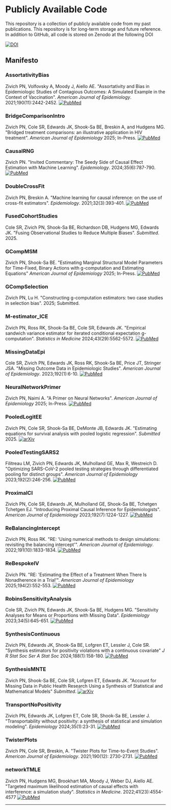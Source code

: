 # Publicly Available Code

This repository is a collection of publicly available code from my past publications. This repository is for
long-term storage and future reference. In addition to GitHub, all code is stored on Zenodo at the following DOI

[![DOI](https://zenodo.org/badge/258263929.svg)](https://zenodo.org/badge/latestdoi/258263929)

## Manifesto

### AssortativityBias
Zivich PN, Volfovsky A, Moody J, Aiello AE. "Assortativity and Bias in Epidemiologic Studies of Contagious 
Outcomes: A Simulated Example in the Context of Vaccination". *American Journal of Epidemiology*. 
2021;190(11):2442-2452.
[![PubMed](https://img.shields.io/badge/PubMed-34089053-0047AB.svg)](https://pubmed.ncbi.nlm.nih.gov/34089053/)

### BridgeComparisonIntro
Zivich PN, Cole SR, Edwards JK, Shook-Sa BE, Breskin A, and Hudgens MG. "Bridged treatment comparisons: an illustrative
application in HIV treatment". *American Journal of Epidemiology* 2025; In-Press.
[![PubMed](https://img.shields.io/badge/PubMed-39218437-0047AB.svg)](https://pubmed.ncbi.nlm.nih.gov/39218437/)

### CausalRNG
Zivich PN. "Invited Commentary: The Seedy Side of Causal Effect Estimation with Machine Learning". *Epidemiology*.
2024;35(6):787-790.
[![PubMed](https://img.shields.io/badge/PubMed-39150866-0047AB.svg)](https://pubmed.ncbi.nlm.nih.gov/39150866/)

### DoubleCrossFit
Zivich PN, Breskin A. "Machine learning for causal inference: on the use of cross-fit estimators". *Epidemiology*. 
2021;32(3):393-401.
[![PubMed](https://img.shields.io/badge/PubMed-33591058-0047AB.svg)](https://pubmed.ncbi.nlm.nih.gov/33591058/)

### FusedCohortStudies
Cole SR, Zivich PN, Shook-Sa BE, Richardson DB, Hudgens MG, Edwards JK. "Fusing Observational Studies to Reduce
Multiple Biases". *Submitted*. 2025.

### GCompMSM
Zivich PN, Shook-Sa BE. "Estimating Marginal Structural Model Parameters for Time-Fixed, Binary Actions with
g-computation and Estimating Equations" *American Journal of Epidemiology* 2025; In-Press.
[![PubMed](https://img.shields.io/badge/PubMed-39191643-0047AB.svg)](https://pubmed.ncbi.nlm.nih.gov/39191643/)

### GCompSelection
Zivich PN, Lu H. "Constructing g-computation estimators: two case studies in selection bias". 2025; Submitted.

### M-estimator_ICE
Zivich PN, Ross RK, Shook-Sa BE, Cole SR, Edwards JK. "Empirical sandwich variance estimator for iterated conditional
expectation g-computation". *Statistics in Medicine* 2024;43(29):5562-5572.
[![PubMed](https://img.shields.io/badge/PubMed-39489722-0047AB.svg)](https://pubmed.ncbi.nlm.nih.gov/39489722/)

### MissingDataEpi
Cole SR, Zivich PN, Edwards JK, Ross RK, Shook-Sa BE, Price JT, Stringer JSA. "Missing Outcome Data in Epidemiologic
Studies". *American Journal of Epidemiology*. 2023;192(1):6-10.
[![PubMed](https://img.shields.io/badge/PubMed-36222655-0047AB.svg)](https://pubmed.ncbi.nlm.nih.gov/36222655/)

### NeuralNetworkPrimer
Zivich PN, Naimi A. "A Primer on Neural Networks". *American Journal of Epidemiology* 2025; In-Press.
[![PubMed](https://img.shields.io/badge/PubMed-39358996-0047AB.svg)](https://pubmed.ncbi.nlm.nih.gov/39358996/)

### PooledLogitEE
Zivich PN, Cole SR, Shook-Sa BE, DeMonte JB, Edwards JK. "Estimating equations for survival analysis with pooled
logistic regression". *Submitted* 2025.
[![arXiv](https://img.shields.io/badge/arXiv-2504.13291-b31b1b.svg)](https://arxiv.org/abs/2504.13291)

### PooledTestingSARS2
Filitreau LM, Zivich PN, Edwards JK, Mulholland GE, Max R, Westreich D. "Optimizing SARS-CoV-2 pooled testing strategies
through differentiated pooling for distinct groups". *American Journal of Epidemiology* 2023;192(2):246-256.
[![PubMed](https://img.shields.io/badge/PubMed-36222677-0047AB.svg)](https://pubmed.ncbi.nlm.nih.gov/36222677/)

### ProximalCI
Zivich PN, Cole SR, Edwards JK, Mulholland GE, Shook-Sa BE, Tchetgen Tchetgen EJ. "Introducing Proximal Causal Inference
for Epidemiologists". *American Journal of Epidemiology* 2023;192(7):1224-1227.
[![PubMed](https://img.shields.io/badge/PubMed-37005072-0047AB.svg)](https://pubmed.ncbi.nlm.nih.gov/37005072/)

### ReBalancingIntercept
Zivich PN, Ross RK. "RE: 'Using numerical methods to design simulations: revisiting the balancing intercept'". 
*American Journal of Epidemiology*. 2022;191(10):1833-1834.
[![PubMed](https://img.shields.io/badge/PubMed-35513352-0047AB.svg)](https://pubmed.ncbi.nlm.nih.gov/35513352/)

### ReBespokeIV
Zivich PN. "RE: 'Estimating the Effect of a Treatment When There Is Nonadherence in a Trial'".
*American Journal of Epidemiology* 2025;194(2):552-553.
[![PubMed](https://img.shields.io/badge/PubMed-39136209-0047AB.svg)](https://pubmed.ncbi.nlm.nih.gov/39136209/)

### RobinsSensitivityAnalysis
Cole SR, Zivich PN, Edwards JK, Shook-Sa BE, Hudgens MG. "Sensitivity Analyses for Means or Proportions with Missing
Data". *Epidemiology* 2023;34(5):645-651.
[![PubMed](https://img.shields.io/badge/PubMed-37155639-0047AB.svg)](https://pubmed.ncbi.nlm.nih.gov/37155639/)

### SynthesisContinuous
Zivich PN, Edwards JK, Shook-Sa BE, Lofgren ET, Lessler J, Cole SR. "Synthesis estimators for positivity violations
with a continuous covariate" *J R Stat Soc Ser A Stat Soc* 2024;188(1):158-180.
[![PubMed](https://img.shields.io/badge/PubMed-39810877-0047AB.svg)](https://pubmed.ncbi.nlm.nih.gov/39810877/)

### SynthesisMNTE
Zivich PN, Shook-Sa BE, Cole SR, Lofgren ET, Edwards JK. "Account for Missing Data in Public Health Research
Using a Synthesis of Statistical and Mathematical Models" *Submitted*.
[![arXiv](https://img.shields.io/badge/arXiv-2503.02789-b31b1b.svg)](https://arxiv.org/abs/2503.02789)

### TransportNoPositivity
Zivich PN, Edwards JK, Lofgren ET, Cole SR, Shook-Sa BE, Lessler J. "Transportability without positivity: a synthesis
of statistical and simulation modeling". *Epidemiology* 2024;35(1):23-31.
[![PubMed](https://img.shields.io/badge/PubMed-37757864-0047AB.svg)](https://pubmed.ncbi.nlm.nih.gov/37757864/)

### TwisterPlots
Zivich PN, Cole SR, Breskin, A. "Twister Plots for Time-to-Event Studies". *American Journal of Epidemiology*. 
2021;190(12): 2730-2731.
[![PubMed](https://img.shields.io/badge/PubMed-34508263-0047AB.svg)](https://pubmed.ncbi.nlm.nih.gov/34508263/)

### networkTMLE
Zivich PN, Hudgens MG, Brookhart MA, Moody J, Weber DJ, Aiello AE. "Targeted maximum likelihood estimation of causal
effects with interference: a simulation study". *Statistics in Medicine*. 2022;41(23):4554-4577
[![PubMed](https://img.shields.io/badge/PubMed-35852017-0047AB.svg)](https://pubmed.ncbi.nlm.nih.gov/35852017/)

-------------------------------------
